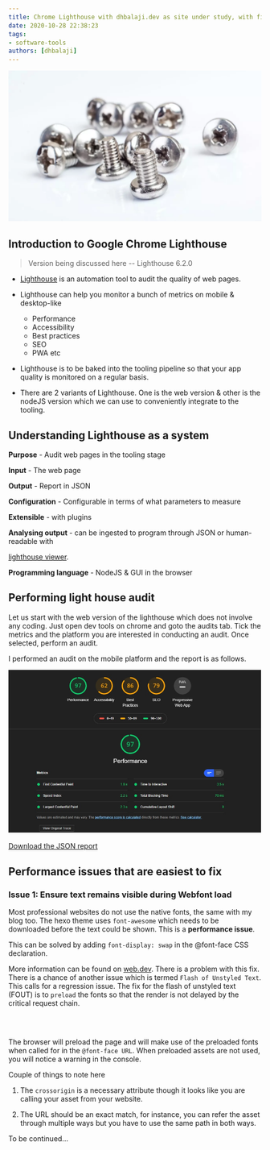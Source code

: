 ```yaml
---
title: Chrome Lighthouse with dhbalaji.dev as site under study, with fixes
date: 2020-10-28 22:38:23
tags:
- software-tools
authors: [dhbalaji]
---
```


![Chrome Lighthouse](./assets/ChromeLighthouse.webp)

## Introduction to Google Chrome Lighthouse

> Version being discussed here -- Lighthouse 6.2.0

* [Lighthouse](https://developers.google.com/web/tools/lighthouse) is an automation tool to audit the quality of web pages.

* Lighthouse can help you monitor a bunch of metrics on mobile & desktop-like
    * Performance
    * Accessibility
    * Best practices
    * SEO
    * PWA etc
    
* Lighthouse is to be baked into the tooling pipeline so that your app quality is monitored on a regular basis.

* There are 2 variants of Lighthouse. One is the web version & other is the nodeJS version which we can use to conveniently integrate to the tooling.

## Understanding Lighthouse as a system

**Purpose** - Audit web pages in the tooling stage

**Input** - The web page

**Output** - Report in JSON

**Configuration** - Configurable in terms of what parameters to measure

**Extensible** - with plugins

**Analysing output** - can be ingested to program through JSON or human-readable with 

[lighthouse viewer](https://googlechrome.github.io/lighthouse/viewer/).

**Programming language** - NodeJS & GUI in the browser

## Performing light house audit

Let us start with the web version of the lighthouse which does not involve any coding. Just open dev tools on chrome and goto the audits tab. Tick the metrics and the platform you are interested in conducting an audit. Once selected, perform an audit.

I performed an audit on the mobile platform and the report is as follows.

 
 ![Dhbalaji lighthouse report on mobile](./assets/initial_lighthouse_screenshot_dhbalaji.jpg)

 
 <a href="/downloads/dhbalajidevmobileInitReport.json" download="initialReport.json">Download the JSON report</a>
 
 
 ## Performance issues that are easiest to fix
 
 ### Issue 1: Ensure text remains visible during Webfont load
 
 Most professional websites do not use the native fonts, the same with my blog too. The hexo theme uses `font-awesome` which needs to be downloaded before the text could be shown. This is a **performance issue**.
 
 This can be solved by adding `font-display: swap` in the @font-face CSS declaration.
 
 More information can be found on [web.dev](https://web.dev/font-display/). There is a problem with this fix. There is a chance of another issue which is termed `Flash of Unstyled Text`. This calls for a regression issue. The fix for the flash of unstyled text (FOUT) is to `preload` the fonts so that the render is not delayed by the critical request chain.
 
 <pre>
    <link rel="preload" href="/css/fonts/fontawesome-webfont.woff" as="font" type="font/woff" crossorigin/>
 </pre>

The browser will preload the page and will make use of the preloaded fonts when called for in the `@font-face URL`. When preloaded assets are not used, you will notice a warning in the console.

Couple of things to note here

1. The `crossorigin` is a necessary attribute though it looks like you are calling your asset from your website.

2. The URL should be an exact match, for instance, you can refer the asset through multiple ways but you have to use the same path in both ways.

To be continued... 
 
